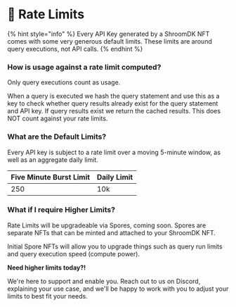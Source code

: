 # 🛑 Rate Limits

{% hint style="info" %}
Every API Key generated by a ShroomDK NFT comes with some very generous default limits. These limits are around query executions, not API calls.
{% endhint %}

### How is usage against a rate limit computed?

Only query executions count as usage.&#x20;

When a query is executed we hash the query statement and use this as a key to check whether query results already exist for the query statement and API key. If query results exist we return the cached results. This does NOT count against your rate limits.&#x20;

### What are the Default Limits?

Every API key is subject to a rate limit over a moving 5-minute window, as well as an aggregate daily limit.

| Five Minute Burst Limit | Daily Limit |
| ----------------------- | ----------- |
| 250                     | 10k         |

### What if I require Higher Limits?

Rate Limits will be upgradeable via Spores, coming soon. Spores are separate NFTs that can be minted and attached to your ShroomDK NFT.&#x20;

Initial Spore NFTs will allow you to upgrade things such as query run limits and query execution speed (compute power).

**Need higher limits today?!**

We're here to support and enable you. Reach out to us on Discord, explaining your use case, and we'll be happy to work with you to adjust your limits to best fit your needs.
